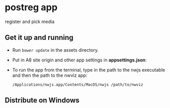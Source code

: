 # postreg app
register and pick media

## Get it up and running
- Run `bower update` in the assets directory.

- Put in A8 site origin and other app settings in **appsettings.json**:  
   
- To run the app from the terminal, type in the path to the nwjs executable and then the path to the nwviz app:
    ```
    /Applications/nwjs.app/Contents/MacOS/nwjs /path/to/nwviz
    ```

## Distribute on Windows
